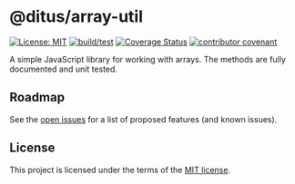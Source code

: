 # @ditus/array-util

[![License: MIT](https://img.shields.io:/github/license/ditus-software/array-util)](LICENSE)
[![build/test](https://github.com/ditus-software/array-util/actions/workflows/node.js.yml/badge.svg?branch=master)](https://github.com/ditus-software/array-util/actions/workflows/node.js.yml)
[![Coverage Status](https://coveralls.io/repos/github/ditus-software/array-util/badge.svg?branch=master)](https://coveralls.io/github/ditus-software/array-util?branch=master)
[![contributor covenant](https://img.shields.io/badge/Contributor%20Covenant-v2.0%20adopted-ff69b4.svg)](CODE-OF-CONDUCT.md)

A simple JavaScript library for working with arrays. The methods are fully
documented and unit tested.

## Roadmap

See the [open issues](https://github.com/ditus-software/array-util/issues) for a
list of proposed features (and known issues).

## License

This project is licensed under the terms of the [MIT license](LICENSE).
